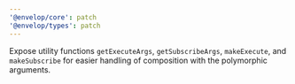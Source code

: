 ```yaml
---
'@envelop/core': patch
'@envelop/types': patch
---
```


Expose utility functions `getExecuteArgs`, `getSubscribeArgs`, `makeExecute`, and `makeSubscribe` for easier handling of composition with the polymorphic arguments.
